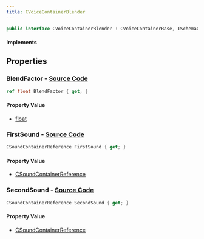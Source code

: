 ```yaml
---
title: CVoiceContainerBlender
---
```


```csharp
public interface CVoiceContainerBlender : CVoiceContainerBase, ISchemaClass<CVoiceContainerBase>, ISchemaClass<CVoiceContainerBlender>, ISchemaField, ISchemaClass, INativeHandle
```

#### Implements

## Properties

### **BlendFactor** - [Source Code](https://github.com/swiftly-solution/swiftlys2/blob/main/managed/src/SwiftlyS2.Generated/Schemas/Interfaces/CVoiceContainerBlender.cs#L20)

```csharp
ref float BlendFactor { get; }
```

#### Property Value

- [float](https://learn.microsoft.com/dotnet/api/system.single)

### **FirstSound** - [Source Code](https://github.com/swiftly-solution/swiftlys2/blob/main/managed/src/SwiftlyS2.Generated/Schemas/Interfaces/CVoiceContainerBlender.cs#L16)

```csharp
CSoundContainerReference FirstSound { get; }
```

#### Property Value

- [CSoundContainerReference](/docs/api/shared/schemadefinitions/csoundcontainerreference)

### **SecondSound** - [Source Code](https://github.com/swiftly-solution/swiftlys2/blob/main/managed/src/SwiftlyS2.Generated/Schemas/Interfaces/CVoiceContainerBlender.cs#L18)

```csharp
CSoundContainerReference SecondSound { get; }
```

#### Property Value

- [CSoundContainerReference](/docs/api/shared/schemadefinitions/csoundcontainerreference)

